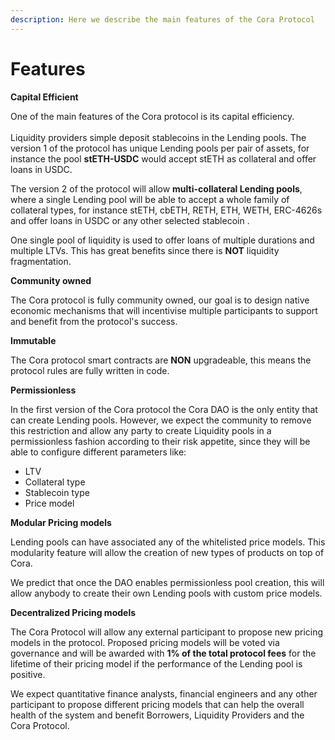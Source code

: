 ```yaml
---
description: Here we describe the main features of the Cora Protocol
---
```


# Features

**Capital Efficient**

One of the main features of the Cora protocol is its capital efficiency. \
\
Liquidity providers simple deposit stablecoins in the Lending pools. The version 1 of the protocol has unique Lending pools per pair of assets, for instance the pool **stETH-USDC** would accept stETH as collateral and offer loans in USDC.&#x20;

The version 2 of the protocol will allow **multi-collateral Lending pools**, where a single Lending pool will be able to accept a whole family of collateral types, for instance stETH, cbETH, RETH, ETH, WETH, ERC-4626s and offer loans in USDC or any other selected stablecoin .

One single pool of liquidity is used to offer loans of multiple durations and multiple LTVs. This has great benefits since there is **NOT** liquidity fragmentation.

**Community owned**

The Cora protocol is fully community owned, our goal is to design native economic mechanisms that will incentivise multiple participants to support and benefit from the protocol's success.

**Immutable**

The Cora protocol smart contracts are **NON** upgradeable, this means the protocol rules are fully written in code.&#x20;

**Permissionless**&#x20;

In the first version of the Cora protocol the Cora DAO is the only entity that can create Lending pools. However, we expect the community to remove this restriction and allow any party to create Liquidity pools in a permissionless fashion according to their risk appetite, since they will be able to configure different parameters like:

* LTV
* Collateral type
* Stablecoin type
* Price model&#x20;

**Modular Pricing models**

Lending pools can have associated any of the whitelisted price models. This modularity feature will allow the creation of new types of products on top of Cora.&#x20;

We predict that once the DAO enables permissionless pool creation, this will allow anybody to create their own Lending pools with custom price models.

**Decentralized Pricing models**&#x20;

The Cora Protocol will allow any external participant to propose new pricing models in the protocol. Proposed pricing models will be voted via governance and will be awarded with **1% of the total protocol fees** for the lifetime of their pricing model if the performance of the Lending pool is positive.

We expect quantitative finance analysts, financial engineers and any other participant to propose different pricing models that can help the overall health of the system and benefit Borrowers, Liquidity Providers and the Cora Protocol.&#x20;



